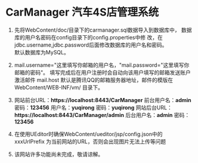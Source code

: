 ﻿# CarManager 汽车4S店管理系统

1. 先将WebContent/doc/目录下的carmanager.sql数据导入到数据库中，
        数据库的用户名密码在config目录下的config.properties中修  改，在jdbc.username,jdbc.password后面修改数据库的用户名和密码。  
        默认数据库为MySQL。
     
2. mail.username="这里填写你邮箱的用户名，"mail.password="这里填写你邮箱的密码"。
        填写完成后在用户注册时会自动向该用户填写的邮箱发送账户激活邮件
   mail.host 默认是腾讯QQ的邮箱服务器地址，邮件的模版在 WebContent/WEB-INF/vm/ 目录下。
     
3. 网站前台URL：**https://localhost:8443/CarManager**
        前台用户名：**admin**  密码：**123456**  用户名：**yuqirong**  密码：**yuqirong**
        网站后台URL：**https://localhost:8443/CarManager/admin**
        后台用户名：**admin**  密码：**123456**
     
4. 在使用UEditor时确保WebContent/ueditor/jsp/config.json中的 xxxUrlPrefix 为当前网站的URL，否则会出现图片无法上传等问题
     
5. 该网站许多功能尚未完成，敬请谅解。